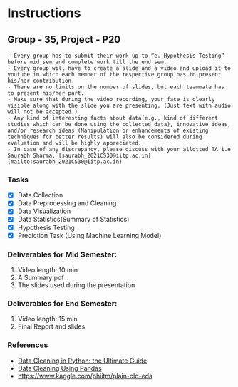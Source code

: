 # Instructions
## Group - 35, Project - P20
    - Every group has to submit their work up to “e. Hypothesis Testing” before mid sem and complete work till the end sem.
    - Every group will have to create a slide and a video and upload it to youtube in which each member of the respective group has to present his/her contribution.
    - There are no limits on the number of slides, but each teammate has to present his/her part.
    - Make sure that during the video recording, your face is clearly visible along with the slide you are presenting. (Just text with audio will not be accepted.)
    - Any kind of interesting facts about data(e.g., kind of different studies which can be done using the collected data), innovative ideas, and/or research ideas (Manipulation or enhancements of existing techniques for better results) will also be considered during evaluation and will be highly appreciated.
    - In case of any discrepancy, please discuss with your allotted TA i.e Saurabh Sharma, [saurabh_2021CS30@iitp.ac.in](mailto:saurabh_2021CS30@iitp.ac.in)

### Tasks
- [x] Data Collection
- [x] Data Preprocessing and Cleaning
- [x] Data Visualization
- [x] Data Statistics(Summary of Statistics)
- [x] Hypothesis Testing
- [x] Prediction Task (Using Machine Learning Model)

### Deliverables for Mid Semester:
1. Video length: 10 min
2. A Summary pdf
3. The slides used during the presentation
### Deliverables for End Semester:
1. Video length: 15 min
2. Final Report and slides

### References
- [Data Cleaning in Python: the Ultimate Guide](https://towardsdatascience.com/data-cleaning-in-python-the-ultimate-guide-2020-c63b88bf0a0d)
- [Data Cleaning Using Pandas](https://www.analyticsvidhya.com/blog/2021/06/data-cleaning-using-pandas/)
- https://www.kaggle.com/phiitm/plain-old-eda
